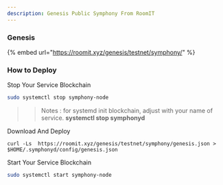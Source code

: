 ```yaml
---
description: Genesis Public Symphony From RoomIT
---
```


### Genesis

{%  embed url="https://roomit.xyz/genesis/testnet/symphony/" %}


### How to Deploy

Stop Your Service Blockchain
```bash
sudo systemctl stop symphony-node
```
>> Notes : for systemd init blockchain, adjust with your name of service. __systemctl stop symphonyd__


Download And Deploy
```
curl -Ls  https://roomit.xyz/genesis/testnet/symphony/genesis.json > $HOME/.symphonyd/config/genesis.json 
```

Start Your Service Blockchain
```bash
sudo systemctl start symphony-node
```